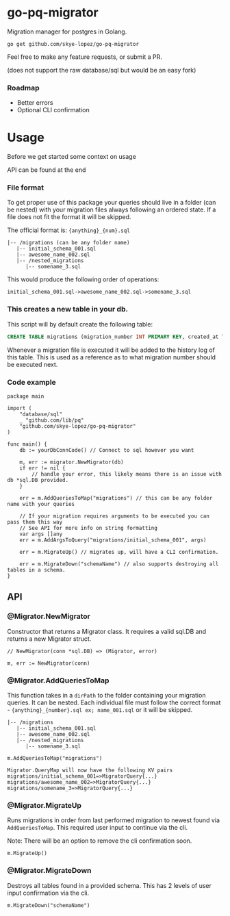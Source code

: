 # go-pq-migrator
Migration manager for postgres in Golang. 

`go get github.com/skye-lopez/go-pq-migrator`

Feel free to make any feature requests, or submit a PR.

(does not support the raw database/sql but would be an easy fork)

### Roadmap
- Better errors 
- Optional CLI confirmation

# Usage

Before we get started some context on usage

API can be found at the end

### File format
To get proper use of this package your queries should live in a folder (can be nested) with your migration files always following an ordered state. If a file does not fit the format it will be skipped.

The official format is: `{anything}_{num}.sql`

```
|-- /migrations (can be any folder name)
   |-- initial_schema_001.sql
   |-- awesome_name_002.sql
   |-- /nested_migrations
      |-- somename_3.sql
```

This would produce the following order of operations:
```
initial_schema_001.sql->awesome_name_002.sql->somename_3.sql
```

### This creates a new table in your db. 

This script will by default create the following table:
```sql
CREATE TABLE migrations (migration_number INT PRIMARY KEY, created_at TIMESTAMP DEFAULT NOW());
```

Whenever a migration file is executed it will be added to the history log of this table. This is used as a reference as to what migration number should be executed next.

### Code example
```golang
package main

import (
    "database/sql"
    _ "github.com/lib/pq"
    "github.com/skye-lopez/go-pq-migrator"
)

func main() {
    db := yourDbConnCode() // Connect to sql however you want

    m, err := migrator.NewMigrator(db)
    if err != nil {
        // handle your error, this likely means there is an issue with db *sql.DB provided.
    }

    err = m.AddQueriesToMap("migrations") // this can be any folder name with your queries

    // If your migration requires arguments to be executed you can pass them this way
    // See API for more info on string formatting
    var args []any
    err = m.AddArgsToQuery("migrations/initial_schema_001", args)

    err = m.MigrateUp() // migrates up, will have a CLI confirmation.

    err = m.MigrateDown("schemaName") // also supports destroying all tables in a schema.
}
```

## API
### @Migrator.NewMigrator
Constructor that returns a Migrator class. It requires a valid sql.DB and returns a new Migrator struct.
```golang
// NewMigrator(conn *sql.DB) => (Migrator, error)

m, err := NewMigrator(conn)
```

### @Migrator.AddQueriesToMap
This function takes in a `dirPath` to the folder containing your migration queries. It can be nested. Each individual file must follow the correct format - `{anything}_{number}.sql ex; name_001.sql` or it will be skipped.
```
|-- /migrations
   |-- initial_schema_001.sql
   |-- awesome_name_002.sql
   |-- /nested_migrations
      |-- somename_3.sql
```
```
m.AddQueriesToMap("migrations")

Migrator.QueryMap will now have the following KV pairs
migrations/initial_schema_001=>MigratorQuery{...}
migrations/awesome_name_002=>MigratorQuery{...}
migrations/somename_3=>MigratorQuery{...}
```

### @Migrator.MigrateUp
Runs migrations in order from last performed migration to newest found via `AddQueriesToMap`. This required user input to continue via the cli.

Note: There will be an option to remove the cli confirmation soon.
```golang
m.MigrateUp()
```

### @Migrator.MigrateDown
Destroys all tables found in a provided schema. This has 2 levels of user input confirmation via the cli.
```golang
m.MigrateDown("schemaName")
```
